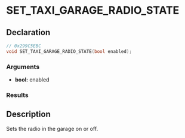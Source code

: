 # SET_TAXI_GARAGE_RADIO_STATE

## Declaration
```cpp
// 0x299C5EBC
void SET_TAXI_GARAGE_RADIO_STATE(bool enabled);
```

### Arguments
- **bool:** enabled

### Results

## Description
Sets the radio in the garage on or off.